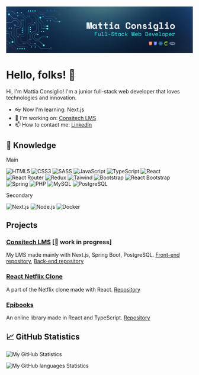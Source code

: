 ![Header Image](/banner.png)

# Hello, folks! 👋

Hi, I'm Mattia Consiglio! I'm a junior full-stack web developer that loves technologies and innovation.

- 👓 Now I'm learning: Next.js
- 🚧 I'm working on: [Consitech LMS](#consitech-lms--work-in-progress)
- 📫 How to contact me: [LinkedIn](https://www.linkedin.com/in/mattiaconsiglio/)

## 🔧 Knowledge
Main

![HTML5](https://img.shields.io/badge/HTML5-333?style=flat&logo=html5)
![CSS3](https://img.shields.io/badge/-CSS3-333?style=flat&logo=css3&logoColor=%231572B6)
![SASS](https://img.shields.io/badge/-SASS-333?style=flat&logo=sass)
![JavaScript](https://img.shields.io/badge/-JavaScript-333?style=flat&logo=javascript)
![TypeScript](https://img.shields.io/badge/-TypeScript-333?style=flat&logo=typescript)
![React](https://img.shields.io/badge/-React-333?style=flat&logo=react)
![React Router](https://img.shields.io/badge/-React_Router-333?style=flat&logo=reactrouter)
![Redux](https://img.shields.io/badge/-Redux-333?style=flat&logo=redux&logoColor=%23764ABC)
![Taiwind](https://img.shields.io/badge/-Taiwind_CCS-333?style=flat&logo=tailwindcss)
![Bootstrap](https://img.shields.io/badge/-Bootstrap-333?style=flat&logo=bootstrap)
![React Bootstrap](https://img.shields.io/badge/-React_Bootstrap-333?style=flat&logo=reactbootstrap)
![Spring](https://img.shields.io/badge/-Spring-333?style=flat&logo=spring)
![PHP](https://img.shields.io/badge/-PHP-333?style=flat&logo=php)
![MySQL](https://img.shields.io/badge/-MySQL-333?style=flat&logo=mysql)
![PostgreSQL](https://img.shields.io/badge/-PostgreSQL-333?style=flat&logo=postgresql)

Secondary

![Next.js](https://img.shields.io/badge/Next.js-333?style=flat&logo=nextdotjs)
![Node.js](https://img.shields.io/badge/-Node.js-333?style=flat&logo=node.js)
![Docker](https://img.shields.io/badge/-Docker-333?style=flat&logo=docker)


## Projects

### [Consitech LMS](https://lms.consitech.it/) [🚧 work in progress]
My LMS made mainly with Next.js, Spring Boot, PostgreSQL.
[Front-end repository](https://github.com/mattia-consiglio/consitech-lms-front-end),
[Back-end repository](https://github.com/mattia-consiglio/consitech-lms-back-end)

### [React Netflix Clone](https://netflix-clone-mattia-consiglio.vercel.app/)
A part of the Netflix clone made with React.
[Repository](https://github.com/mattia-consiglio/react-netflix-clone)

### [Epibooks](https://epibooks.vercel.app/)
An online library made in React and TypeScript.
[Repository](https://github.com/mattia-consiglio/epibooks)

## 📈 GitHub Statistics

![My GitHub Statistics](https://github-readme-stats.vercel.app/api?username=mattia-consiglio&show_icons=true&theme=dark)

![My GitHub languages Statistics](https://github-readme-stats.vercel.app/api/top-langs/?username=mattia-consiglio&layout=compact&theme=dark)
